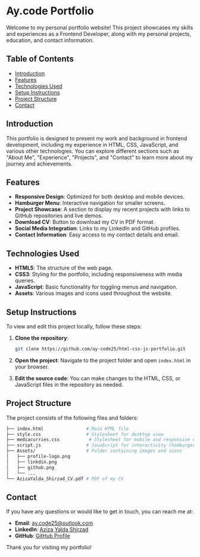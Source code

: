 
# Ay.code Portfolio

Welcome to my personal portfolio website! This project showcases my skills and experiences as a Frontend Developer, along with my personal projects, education, and contact information.

## Table of Contents

- [Introduction](#introduction)
- [Features](#features)
- [Technologies Used](#technologies-used)
- [Setup Instructions](#setup-instructions)
- [Project Structure](#project-structure)
- [Contact](#contact)

## Introduction

This portfolio is designed to present my work and background in frontend development, including my experience in HTML, CSS, JavaScript, and various other technologies. You can explore different sections such as "About Me", "Experience", "Projects", and "Contact" to learn more about my journey and achievements.

## Features

- **Responsive Design**: Optimized for both desktop and mobile devices.
- **Hamburger Menu**: Interactive navigation for smaller screens.
- **Project Showcase**: A section to display my recent projects with links to GitHub repositories and live demos.
- **Download CV**: Button to download my CV in PDF format.
- **Social Media Integration**: Links to my LinkedIn and GitHub profiles.
- **Contact Information**: Easy access to my contact details and email.

## Technologies Used

- **HTML5**: The structure of the web page.
- **CSS3**: Styling for the portfolio, including responsiveness with media queries.
- **JavaScript**: Basic functionality for toggling menus and navigation.
- **Assets**: Various images and icons used throughout the website.

## Setup Instructions

To view and edit this project locally, follow these steps:

1. **Clone the repository**:
   ```bash
   git clone https://github.com/ay-code25/html-css-js-portfolio.git
   ```

2. **Open the project**:
   Navigate to the project folder and open `index.html` in your browser.

3. **Edit the source code**:
   You can make changes to the HTML, CSS, or JavaScript files in the repository as needed.

## Project Structure

The project consists of the following files and folders:

```bash
├── index.html                # Main HTML file
├── style.css                 # Stylesheet for desktop view
├── mediacurries.css           # Stylesheet for mobile and responsive design
├── script.js                 # JavaScript for interactivity (hamburger menu)
├── Assets/                   # Folder containing images and icons
│   ├── profile-logo.png
│   ├── linkdin.png
│   ├── github.png
│   └── ...
└── AzizaYalda_Shirzad_CV.pdf # PDF of my CV
```

## Contact

If you have any questions or would like to get in touch, you can reach me at:

- **Email**: [ay.code25@outlook.com](mailto:ay.code25@outlook.com)
- **LinkedIn**: [Aziza Yalda Shirzad](https://www.linkedin.com/in/aycode25)
- **GitHub**: [GitHub Profile](https://github.com/ay-code25)

Thank you for visiting my portfolio!


